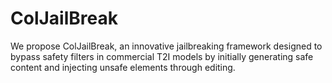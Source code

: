 # ColJailBreak
We propose ColJailBreak, an innovative jailbreaking framework designed to bypass safety filters in commercial T2I models by initially generating safe content and injecting unsafe elements through editing. 
